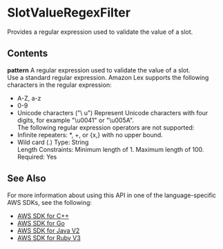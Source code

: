 # SlotValueRegexFilter<a name="API_SlotValueRegexFilter"></a>

Provides a regular expression used to validate the value of a slot\.

## Contents<a name="API_SlotValueRegexFilter_Contents"></a>

 **pattern**   <a name="lexv2-Type-SlotValueRegexFilter-pattern"></a>
A regular expression used to validate the value of a slot\.  
 Use a standard regular expression\. Amazon Lex supports the following characters in the regular expression:   
+ A\-Z, a\-z
+ 0\-9
+ Unicode characters \("\\ u<Unicode>"\)
 Represent Unicode characters with four digits, for example "\\u0041" or "\\u005A"\.   
 The following regular expression operators are not supported:   
+ Infinite repeaters: \*, \+, or \{x,\} with no upper bound\.
+ Wild card \(\.\)
Type: String  
Length Constraints: Minimum length of 1\. Maximum length of 100\.  
Required: Yes

## See Also<a name="API_SlotValueRegexFilter_SeeAlso"></a>

For more information about using this API in one of the language\-specific AWS SDKs, see the following:
+  [ AWS SDK for C\+\+](https://docs.aws.amazon.com/goto/SdkForCpp/models.lex.v2-2020-08-07/SlotValueRegexFilter) 
+  [ AWS SDK for Go](https://docs.aws.amazon.com/goto/SdkForGoV1/models.lex.v2-2020-08-07/SlotValueRegexFilter) 
+  [ AWS SDK for Java V2](https://docs.aws.amazon.com/goto/SdkForJavaV2/models.lex.v2-2020-08-07/SlotValueRegexFilter) 
+  [ AWS SDK for Ruby V3](https://docs.aws.amazon.com/goto/SdkForRubyV3/models.lex.v2-2020-08-07/SlotValueRegexFilter) 